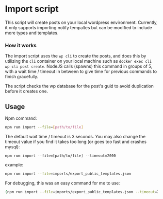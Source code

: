 # Import script

This script will create posts on your local wordpress environment. Currently, it only supports importing notify tempaltes but can be modified to include more types and templates.

### How it works
The import script uses the `wp cli` to create the posts, and does this by utilizing the `cli` container on your local machine such as `docker exec cli wp cli post create`. NodeJS calls (spawns) this command in groups of 5, with a wait time / timeout in between to give time for previous commands to finish gracefully.

The script checks the wp database for the post's guid to avoid duplication before it creates one.

## Usage

Npm command:
```bash
npm run import --file=[path/to/file]
```

The default wait time / timeout is 3 seconds. You may also change the timeout value if you find it takes too long (or goes too fast and crashes mysql):
```
npm run import --file=[path/to/file] --timeout=2000
```


example:
```bash
npm run import --file=imports/export_public_templates.json
```

For debugging, this was an easy command for me to use:
```bash
(npm run import --file=imports/export_public_templates.json --timeout=2000| tee import.log) 3>&1 1>&2 2>&3 | tee import.error.log
```